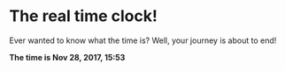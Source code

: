 # The real time clock!

Ever wanted to know what the time is? Well, your journey is about to end!

**The time is Nov 28, 2017, 15:53**